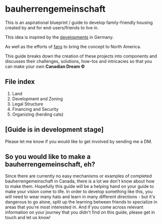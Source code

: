 # bauherrengemeinschaft
This is an aspirational blueprint / guide to develop family-friendly housing created by and for end-users/friends to live in. 

This idea is inspired by the [developments](https://de.wikipedia.org/wiki/Bauherrengemeinschaft) in Germany.

As well as the efforts of [fans](https://www.larchlab.com/baugruppen/) to bring the concept to North America.

This guide breaks down the creation of these projects into components and discusses their challenges, solutions, how-tos and intricacies so that you can make your own __Canadian Dream ©__

## File index

1. Land
2. Development and Zoning
3. Legal Structure
4. Financing and Security
5. Organizing (herding cats)

## [Guide is in development stage]

Please let me know if you would like to get involved by sending me a DM.

## So you would like to make a bauherrengemeinschaft, eh?

Since there are currently no easy mechanisms or examples of completed bauherrengemeinschaft in Canada, there is a lot we don't know about how to make them. Hopefully this guide will be a helping hand on your guide to make your vision come to life. In order to develop something like this, you will need to wear many hats and learn in many different directions - but it's dangerous to go alone, split up the learning between friends to specialize in areas that you're most interested in. And if you come across relevant information on your journey that you didn't find on this guide, please get in touch and let us know! 